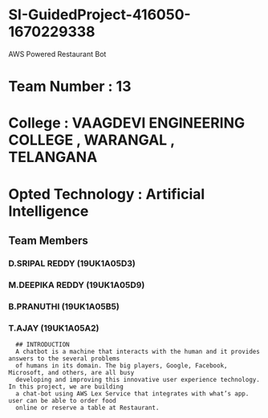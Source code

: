 # SI-GuidedProject-416050-1670229338
AWS Powered Restaurant Bot
# Team Number      : 13
# College          : VAAGDEVI ENGINEERING COLLEGE , WARANGAL , TELANGANA
# Opted Technology : Artificial Intelligence

## Team Members
###  D.SRIPAL REDDY     (19UK1A05D3)
###  M.DEEPIKA REDDY    (19UK1A05D9)
###  B.PRANUTHI         (19UK1A05B5)
###  T.AJAY             (19UK1A05A2)

      ## INTRODUCTION
      A chatbot is a machine that interacts with the human and it provides answers to the several problems 
      of humans in its domain. The big players, Google, Facebook, Microsoft, and others, are all busy 
      developing and improving this innovative user experience technology. In this project, we are building 
      a chat-bot using AWS Lex Service that integrates with what’s app. user can be able to order food 
      online or reserve a table at Restaurant.
